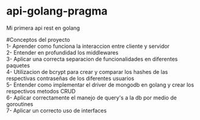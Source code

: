 # api-golang-pragma
Mi primera api rest en golang

#Conceptos del proyecto\
1- Aprender como funciona la interaccion entre cliente y servidor\
2- Entender en profundidad los middlewares\
3- Aplicar una correcta separacion de funcionalidades en diferentes paquetes\
4- Utilizacion de bcrypt para crear y comparar los hashes de las respectivas contraseñas de los diferentes usuarios\
5- Entender como implementar el driver de mongodb en golang y crear los respectivos metodos CRUD\
6- Aplicar correctamente el manejo de query's a la db por medio de goroutines\
7- Aplicar un correcto uso de interfaces


